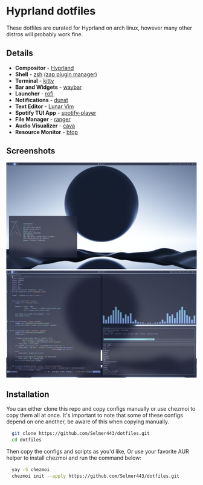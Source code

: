 
# Hyprland dotfiles

These dotfiles are curated for Hyprland on arch linux, however many other distros will probably work fine.


## Details
- **Compositor** - [Hyprland](https://hyprland.org)
- **Shell** - [zsh](https://wiki.archlinux.org/title/zsh) [(zap plugin manager)](https://www.zapzsh.org/)
- **Terminal** - [kitty](https://github.com/kovidgoyal/kitty)
- **Bar and Widgets** - [waybar](https://github.com/Alexays/Waybar/wiki/Modules)
- **Launcher** - [rofi](https://github.com/davatorium/rofi)
- **Notifications** - [dunst](https://github.com/dunst-project/dunst)
- **Text Editor** - [Lunar Vim](https://www.lunarvim.org/)
- **Spotify TUI App** - [spotify-player](https://github.com/aome510/spotify-player)
- **File Manager** - [ranger](https://github.com/ranger/ranger)
- **Audio Visualizer** - [cava](https://github.com/karlstav/cava)
- **Resource Monitor** - [btop](https://github.com/aristocratos/btop)






## Screenshots
![alt text](./assets/screenshot-1.png)
![alt text](./assets/screenshot.png)


## Installation

You can either clone this repo and copy configs manually or use chezmoi to copy them all at once.
It's important to note that some of these configs depend on one another, be aware of this when copying
manually.

```bash
  git clone https://github.com/Selmer443/dotfiles.git
  cd dotfiles 
```
Then copy the configs and scripts as you'd like, Or use your favorite AUR helper
to install chezmoi and run the command below:

```bash
  yay -S chezmoi
  chezmoi init --apply https://github.com/Selmer443/dotfiles.git
```    
